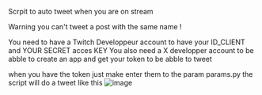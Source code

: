Scrpit to auto tweet when you are on stream

Warning you can't tweet a post with the same name !

You need to have a Twitch Developpeur account to have your ID_CLIENT and YOUR SECRET acces KEY
You also need a X developper account to be abble to create an app and get your token to be abble to tweet

when you have the token just make enter them to the param params.py
the script will do a tweet like this 
![image](https://github.com/user-attachments/assets/1a11535d-1747-4e2e-a2b5-07f12f26a291)

